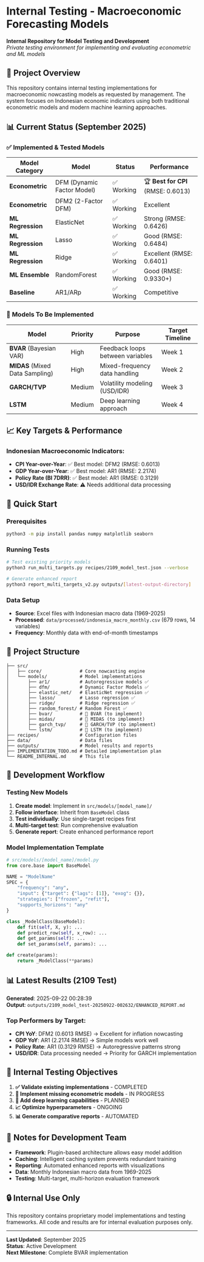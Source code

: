 # Internal Testing - Macroeconomic Forecasting Models

**Internal Repository for Model Testing and Development**  
*Private testing environment for implementing and evaluating econometric and ML models*

## 🎯 Project Overview

This repository contains internal testing implementations for macroeconomic nowcasting models as requested by management. The system focuses on Indonesian economic indicators using both traditional econometric models and modern machine learning approaches.

## 📊 Current Status (September 2025)

### ✅ **Implemented & Tested Models**
| Model Category | Model | Status | Performance |
|---------------|-------|--------|-------------|
| **Econometric** | DFM (Dynamic Factor Model) | ✅ Working | 🏆 **Best for CPI** (RMSE: 0.6013) |
| **Econometric** | DFM2 (2-Factor DFM) | ✅ Working | Excellent |
| **ML Regression** | ElasticNet | ✅ Working | Strong (RMSE: 0.6426) |
| **ML Regression** | Lasso | ✅ Working | Good (RMSE: 0.6484) |
| **ML Regression** | Ridge | ✅ Working | Excellent (RMSE: 0.6401) |
| **ML Ensemble** | RandomForest | ✅ Working | Good (RMSE: 0.9330+) |
| **Baseline** | AR1/ARp | ✅ Working | Competitive |

### 🔄 **Models To Be Implemented**
| Model | Priority | Purpose | Target Timeline |
|-------|----------|---------|-----------------|
| **BVAR** (Bayesian VAR) | High | Feedback loops between variables | Week 1 |
| **MIDAS** (Mixed Data Sampling) | High | Mixed-frequency data handling | Week 2 |
| **GARCH/TVP** | Medium | Volatility modeling (USD/IDR) | Week 3 |
| **LSTM** | Medium | Deep learning approach | Week 4 |

## 📈 **Key Targets & Performance**

### Indonesian Macroeconomic Indicators:
- **CPI Year-over-Year**: ✅ Best model: DFM2 (RMSE: 0.6013)
- **GDP Year-over-Year**: ✅ Best model: AR1 (RMSE: 2.2174) 
- **Policy Rate (BI 7DRR)**: ✅ Best model: AR1 (RMSE: 0.3129)
- **USD/IDR Exchange Rate**: ⚠️ Needs additional data processing

## 🚀 **Quick Start**

### Prerequisites
```bash
python3 -m pip install pandas numpy matplotlib seaborn
```

### Running Tests
```bash
# Test existing priority models
python3 run_multi_targets.py recipes/2109_model_test.json --verbose

# Generate enhanced report
python3 report_multi_targets_v2.py outputs/[latest-output-directory]
```

### Data Setup
- **Source**: Excel files with Indonesian macro data (1969-2025)
- **Processed**: `data/processed/indonesia_macro_monthly.csv` (679 rows, 14 variables)
- **Frequency**: Monthly data with end-of-month timestamps

## 📁 **Project Structure**

```
├── src/
│   ├── core/              # Core nowcasting engine
│   └── models/            # Model implementations
│       ├── ar1/           # Autoregressive models ✅
│       ├── dfm/           # Dynamic Factor Models ✅
│       ├── elastic_net/   # ElasticNet regression ✅
│       ├── lasso/         # Lasso regression ✅
│       ├── ridge/         # Ridge regression ✅
│       ├── random_forest/ # Random Forest ✅
│       ├── bvar/          # 🔄 BVAR (to implement)
│       ├── midas/         # 🔄 MIDAS (to implement)
│       ├── garch_tvp/     # 🔄 GARCH/TVP (to implement)
│       └── lstm/          # 🔄 LSTM (to implement)
├── recipes/               # Configuration files
├── data/                  # Data files
├── outputs/               # Model results and reports
├── IMPLEMENTATION_TODO.md # Detailed implementation plan
└── README_INTERNAL.md     # This file
```

## 🔧 **Development Workflow**

### Testing New Models
1. **Create model**: Implement in `src/models/[model_name]/`
2. **Follow interface**: Inherit from `BaseModel` class
3. **Test individually**: Use single-target recipes first
4. **Multi-target test**: Run comprehensive evaluation
5. **Generate report**: Create enhanced performance report

### Model Implementation Template
```python
# src/models/[model_name]/model.py
from core.base import BaseModel

NAME = "ModelName"
SPEC = {
    "frequency": "any",
    "input": {"target": {"lags": [1]}, "exog": {}},
    "strategies": ["frozen", "refit"],
    "supports_horizons": "any"
}

class _ModelClass(BaseModel):
    def fit(self, X, y): ...
    def predict_row(self, x_row): ...
    def get_params(self): ...
    def set_params(self, params): ...

def create(params):
    return _ModelClass(**params)
```

## 📊 **Latest Results (2109 Test)**

**Generated**: 2025-09-22 00:28:39  
**Output**: `outputs/2109_model_test-20250922-002632/ENHANCED_REPORT.md`

### Top Performers by Target:
- **CPI YoY**: DFM2 (0.6013 RMSE) → Excellent for inflation nowcasting
- **GDP YoY**: AR1 (2.2174 RMSE) → Simple models work well  
- **Policy Rate**: AR1 (0.3129 RMSE) → Autoregressive patterns strong
- **USD/IDR**: Data processing needed → Priority for GARCH implementation

## 🎯 **Internal Testing Objectives**

1. **✅ Validate existing implementations** - COMPLETED
2. **🔄 Implement missing econometric models** - IN PROGRESS
3. **🔄 Add deep learning capabilities** - PLANNED
4. **📈 Optimize hyperparameters** - ONGOING
5. **📊 Generate comparative reports** - AUTOMATED

## 📝 **Notes for Development Team**

- **Framework**: Plugin-based architecture allows easy model addition
- **Caching**: Intelligent caching system prevents redundant training
- **Reporting**: Automated enhanced reports with visualizations
- **Data**: Monthly Indonesian macro data from 1969-2025
- **Testing**: Multi-target, multi-horizon evaluation framework

## 🔒 **Internal Use Only**

This repository contains proprietary model implementations and testing frameworks. All code and results are for internal evaluation purposes only.

---
**Last Updated**: September 2025  
**Status**: Active Development  
**Next Milestone**: Complete BVAR implementation
